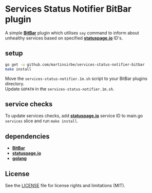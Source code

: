 # Services Status Notifier BitBar plugin
A simple [**BitBar**][1] plugin which utilises `say` command to inform about
unhealthy services based on specified [**statuspage.io**][2] ID's.

setup
-----
```bash
go get -u github.com/martinsirbe/services-status-notifier-bitbar
make install
```  

Move the `services-status-notifier.1m.sh` script to your BitBar plugins directory.  
Update `GOPATH` in the `services-status-notifier.1m.sh`.

service checks
---------------------

To update services checks, add [**statuspage.io**][2] service ID to main.go `services` slice and run `make install`.

dependencies
------------
* [**BitBar**][1]
* [**statuspage.io**][2]
* [**golang**][3]

## License
See the [LICENSE](LICENSE.md) file for license rights and limitations (MIT).

[1]: https://getbitbar.com/
[2]: https://www.statuspage.io/
[3]: https://golang.org/
